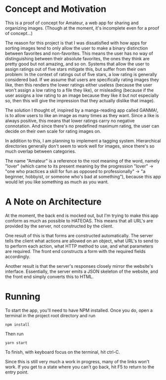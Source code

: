# Concept and Motivation

This is a proof of concept for Amateur, a web app for sharing and organizing
images. (Though at the moment, it's incomplete even for a proof of concept...)

The reason for this project is that I was dissatisfied with how apps for sorting
images tend to only allow the user to make a binary distinction between
favorites and non-favorites. This means the user has no way of distinguishing
between their absolute favorites, the ones they think are pretty good but not
amazing, and so on. Systems that allow the user to assign ratings out of five
stars mitigate this, but suffer from their own problem: In the context of
ratings out of five stars, a low rating is generally considered bad. If we
assume that users are specifically rating images they like, then this renders
the lower ratings either useless (because the user won't assign a low rating to
a file they like), or misleading (because if the user assigns a low rating to an
image because they like it but not especially so, then this will give the
impression that they actually dislike that image).

The solution I thought of, inspired by a manga-reading app called GANMA!, is to
allow users to like an image as many times as they want. Since a like is always
positive, this means that lower ratings carry no negative connotation. And since
there's no predefined maximum rating, the user can decide on their own scale for
rating images on.

In addition to this, I am planning to implement a tagging system. Hierarchical
directories generally don't seem to work well for images, since there's so much
overlap between categories.

The name "Amateur" is a reference to the root meaning of the word, namely
"lover" (which came to its present meaning by the progression "lover" -> "one
who practices a skill for fun as opposed to professionally" -> "a beginner,
hobbyist, or someone who's bad at something"), because this app would let you
like something as much as you want. 

# A Note on Architecture

At the moment, the back end is mocked out, but I'm trying to make this app
conform as much as possible to HATEOAS. This means that all URL's are
provided by the server, not constructed by the client.

One result of this is that forms are constructed automatically. The server tells
the client what actions are allowed on an object, what URL's to send to to
perform each action, what HTTP method to use, and what parameters are required.
The front end constructs a form with the required fields accordingly.

Another result is that the server's responses closely mirror the website's
interface. Essentially, the server emits a JSON skeleton of the website, and the
front end simply converts this to HTML.

# Running

To start the app, you'll need to have NPM installed. Once you do, open a
terminal in the project root directory and run

`npm install`

Then run

`yarn start`

To finish, with keyboard focus on the terminal, hit ctrl-C.

Since this is still very much a work in progress, many of the links won't work.
If you get to a state where you can't go back, hit F5 to return to the entry
point.
